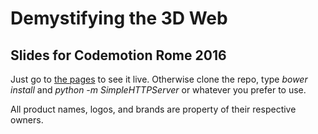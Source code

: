 # Demystifying the 3D Web
## Slides for Codemotion Rome 2016
Just go to [the pages](http://pietro909.github.io/demystifying-the-3d-web) to see it live.
Otherwise clone the repo, type _bower install_ and _python -m SimpleHTTPServer_ or whatever you prefer to use.

All product names, logos, and brands are property of their respective owners.
